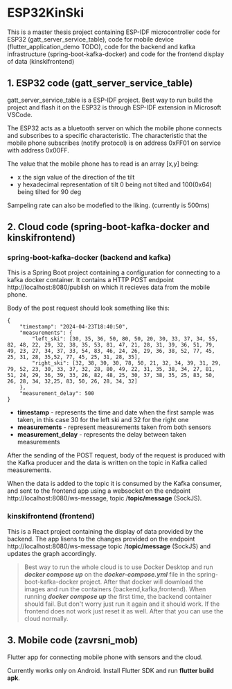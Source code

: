 # ESP32KinSki

 This is a master thesis project containing ESP-IDF microcontroller code for ESP32 (gatt_server_service_table), code for mobile device (flutter_application_demo TODO), code for the backend and kafka infrastructure (spring-boot-kafka-docker) and code for the frontend display of data (kinskifrontend)

## 1. ESP32 code (gatt_server_service_table)
 gatt_server_service_table is a ESP-IDF project. Best way to run build the project and flash it on the ESP32 is through ESP-IDF extension in Microsoft VSCode.

 The ESP32 acts as a bluetooth server on which the mobile phone connects and subscribes to a specific characteristic. The characteristic that the mobile phone subscribes (notify protocol) is on address 0xFF01 on service with address 0x00FF.

 The value that the mobile phone has to read is an array [x,y] being:
 - x the sign value of the direction of the tilt
 - y hexadecimal representation of tilt 0 being not tilted and 100(0x64) being tilted for 90 deg

Sampeling rate can also be modefied to the liking. (currently is 500ms)

## 2. Cloud code (spring-boot-kafka-docker and kinskifrontend)
### spring-boot-kafka-docker (backend and kafka)
This is a Spring Boot project containing a configuration for connecting to a kafka docker container. It contains a HTTP POST endpoint http://localhost:8080/publish on which it recieves data from the mobile phone.

Body of the post request should look something like this:
```
{
    "timestamp": "2024-04-23T18:40:50",
    "measurements": {
        "left_ski": [30, 35, 36, 50, 80, 50, 20, 30, 33, 37, 34, 55, 82, 48, 22, 29, 32, 38, 35, 53, 81, 47, 21, 28, 31, 39, 36, 51, 79, 49, 23, 27, 34, 37, 33, 54, 83, 46, 24, 26, 29, 36, 38, 52, 77, 45, 25, 31, 28, 35,52, 77, 45, 25, 31, 28, 35],
        "right_ski": [32, 38, 30, 30, 78, 50, 21, 32, 34, 39, 31, 29, 79, 52, 23, 30, 33, 37, 32, 28, 80, 49, 22, 31, 35, 38, 34, 27, 81, 51, 24, 29, 36, 39, 33, 26, 82, 48, 25, 30, 37, 38, 35, 25, 83, 50, 26, 28, 34, 32,25, 83, 50, 26, 28, 34, 32]
    },
    "measurement_delay": 500
}
```
- **timestamp** - represents the time and date when the first sample was taken, in this case 30 for the left ski and 32 for the right one
- **measurements** - represent measurements taken from both sensors 
- **measurement_delay** - represents the delay between taken measurements

After the sending of the POST request, body of the request is produced with the Kafka producer and the data is written on the topic in Kafka called measurements.

When the data is added to the topic it is consumed by the Kafka consumer, and sent to the frontend app using a websocket on the endpoint http://localhost:8080/ws-message, topic /**topic/message** (SockJS).

### kinskifrontend (frontend)
This is a React project containing the display of data provided by the backend. The app lisens to the changes provided on the endpoint http://localhost:8080/ws-message topic /**topic/message** (SockJS) and updates the graph accordingly.


> Best way to run the whole cloud is to use Docker Desktop and run ***docker compose up*** on the ***docker-compose.yml*** file in the spring-boot-kafka-docker project. After that docker will download the images and run the containers (backend,kafka,frontend). When running ***docker compose up*** the first time, the backend container should fail. But don't worry just run it again and it should work. If the frontend does not work just reset it as well. After that you can use the cloud normally.

## 3. Mobile code (zavrsni_mob)

Flutter app for connecting mobile phone with sensors and the cloud.

Currently works only on Android.
Install Flutter SDK and run **flutter build apk**.